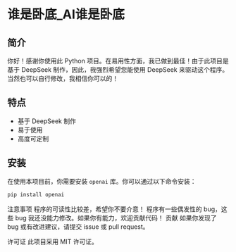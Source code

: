 # 谁是卧底_AI谁是卧底

## 简介

你好！感谢你使用此 Python 项目。在易用性方面，我已做到最佳！由于此项目是基于 DeepSeek 制作，因此，我强烈希望您能使用 DeepSeek 来驱动这个程序。当然也可以自行修改，我相信你可以的！

## 特点

- 基于 DeepSeek 制作
- 易于使用
- 高度可定制

## 安装

在使用本项目前，你需要安装 `openai` 库。你可以通过以下命令安装：

```bash
pip install openai
```

注意事项
程序的可读性比较差，希望你不要介意！
程序有一些偶发性的 bug，这些 bug 我还没能力修改。如果你有能力，欢迎贡献代码！
贡献
如果你发现了 bug 或有改进建议，请提交 issue 或 pull request。

许可证
此项目采用 MIT 许可证。
